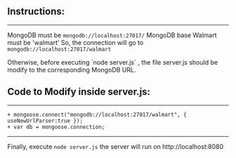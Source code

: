 ## Instructions:
------------

MongoDB must be `mongodb://localhost:27017/`
MongoDB base Walmart must be 'walmart'
So, the connection will go to `mongodb://localhost:27017/walmart`

Otherwise, before executing ´node server.js´ , the file server.js should be modify to the corresponding MongoDB URL.

## Code to Modify inside server.js:
----------------------
```vim
+ mongoose.connect("mongodb://localhost:27017/walmart", { useNewUrlParser:true });
+ var db = mongoose.connection;
```
----------------------

Finally, execute `node server.js` the server will run on http://localhost:8080
